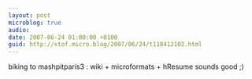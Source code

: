 ```yaml
---
layout: post
microblog: true
audio: 
date: 2007-06-24 01:00:00 +0100
guid: http://xtof.micro.blog/2007/06/24/t118412102.html
---
```

biking to mashpitparis3 : wiki + microformats + hResume sounds good ;)
